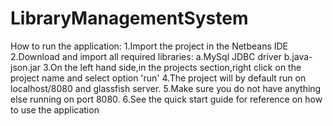 # LibraryManagementSystem

How to run the application:
	1.Import the project in the Netbeans IDE
	2.Download and import all required libraries:
		a.MySql JDBC driver
		b.java-json.jar
	3.On the left hand side,in the projects section,right click on the project name and select option 'run'
	4.The project will by default run on localhost/8080 and glassfish server.
	5.Make sure you do not have anything else running on port 8080.
	6.See the quick start guide for reference on how to use the application
